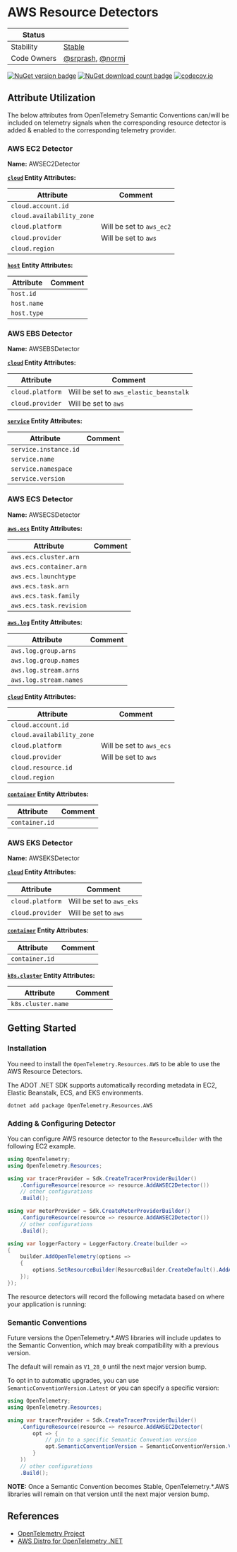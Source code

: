 # AWS Resource Detectors

| Status      |           |
| ----------- | --------- |
| Stability   | [Stable](../../README.md#stable) |
| Code Owners | [@srprash](https://github.com/srprash), [@normj](https://github.com/normj)|

[![NuGet version badge](https://img.shields.io/nuget/v/OpenTelemetry.Resources.AWS)](https://www.nuget.org/packages/OpenTelemetry.Resources.AWS)
[![NuGet download count badge](https://img.shields.io/nuget/dt/OpenTelemetry.Resources.AWS)](https://www.nuget.org/packages/OpenTelemetry.Resources.AWS)
[![codecov.io](https://codecov.io/gh/open-telemetry/opentelemetry-dotnet-contrib/branch/main/graphs/badge.svg?flag=unittests-Resources.AWS)](https://app.codecov.io/gh/open-telemetry/opentelemetry-dotnet-contrib?flags[0]=unittests-Resources.AWS)

## Attribute Utilization

The below attributes from OpenTelemetry Semantic Conventions can/will be included
on telemetry signals when the corresponding resource detector is
added & enabled to the corresponding telemetry provider.

### AWS EC2 Detector

**Name:** AWSEC2Detector

**[`cloud`](https://opentelemetry.io/docs/specs/semconv/registry/entities/cloud/#cloud) Entity Attributes:**

| Attribute | Comment |
| --- | --- |
| `cloud.account.id` | |
| `cloud.availability_zone` | |
| `cloud.platform` | Will be set to `aws_ec2` |
| `cloud.provider` | Will be set to `aws` |
| `cloud.region` | |

**[`host`](https://opentelemetry.io/docs/specs/semconv/registry/entities/host/#host) Entity Attributes:**

| Attribute | Comment |
| --- | --- |
| `host.id` | |
| `host.name` | |
| `host.type` | |

### AWS EBS Detector

**Name:** AWSEBSDetector

**[`cloud`](https://opentelemetry.io/docs/specs/semconv/registry/entities/cloud/#cloud) Entity Attributes:**

| Attribute | Comment |
| --- | --- |
| `cloud.platform` | Will be set to `aws_elastic_beanstalk` |
| `cloud.provider` | Will be set to `aws` |

**[`service`](https://opentelemetry.io/docs/specs/semconv/registry/entities/service/#service) Entity Attributes:**

| Attribute | Comment |
| --- | --- |
| `service.instance.id` | |
| `service.name` | |
| `service.namespace` | |
| `service.version` | |

### AWS ECS Detector

**Name:** AWSECSDetector

**[`aws.ecs`](https://opentelemetry.io/docs/specs/semconv/registry/entities/aws/#aws-ecs) Entity Attributes:**

| Attribute | Comment |
| --- | --- |
| `aws.ecs.cluster.arn` | |
| `aws.ecs.container.arn` | |
| `aws.ecs.launchtype` | |
| `aws.ecs.task.arn` | |
| `aws.ecs.task.family` | |
| `aws.ecs.task.revision` | |

**[`aws.log`](https://opentelemetry.io/docs/specs/semconv/registry/entities/aws/#aws-log) Entity Attributes:**

| Attribute | Comment |
| --- | --- |
| `aws.log.group.arns` | |
| `aws.log.group.names` | |
| `aws.log.stream.arns` | |
| `aws.log.stream.names` | |

**[`cloud`](https://opentelemetry.io/docs/specs/semconv/registry/entities/cloud/#cloud) Entity Attributes:**

| Attribute | Comment |
| --- | --- |
| `cloud.account.id` | |
| `cloud.availability_zone` | |
| `cloud.platform` | Will be set to `aws_ecs` |
| `cloud.provider` | Will be set to `aws` |
| `cloud.resource.id` | |
| `cloud.region` | |

**[`container`](https://opentelemetry.io/docs/specs/semconv/registry/entities/container/) Entity Attributes:**

| Attribute | Comment |
| --- | --- |
| `container.id` | |

### AWS EKS Detector

**Name:** AWSEKSDetector

**[`cloud`](https://opentelemetry.io/docs/specs/semconv/registry/entities/cloud/#cloud) Entity Attributes:**

| Attribute | Comment |
| --- | --- |
| `cloud.platform` | Will be set to `aws_eks` |
| `cloud.provider` | Will be set to `aws` |

**[`container`](https://opentelemetry.io/docs/specs/semconv/registry/entities/container/) Entity Attributes:**

| Attribute | Comment |
| --- | --- |
| `container.id` | |

**[`k8s.cluster`](https://opentelemetry.io/docs/specs/semconv/registry/entities/k8s/#k8s-cluster) Entity Attributes:**

| Attribute | Comment |
| --- | --- |
| `k8s.cluster.name` | |

## Getting Started

### Installation

You need to install the
`OpenTelemetry.Resources.AWS` to be able to use the
AWS Resource Detectors.

The ADOT .NET SDK supports automatically recording metadata in
EC2, Elastic Beanstalk, ECS, and EKS environments.

```shell
dotnet add package OpenTelemetry.Resources.AWS
```

### Adding & Configuring Detector

You can configure AWS resource detector to
the `ResourceBuilder` with the following EC2 example.

```csharp
using OpenTelemetry;
using OpenTelemetry.Resources;

using var tracerProvider = Sdk.CreateTracerProviderBuilder()
    .ConfigureResource(resource => resource.AddAWSEC2Detector())
    // other configurations
    .Build();

using var meterProvider = Sdk.CreateMeterProviderBuilder()
    .ConfigureResource(resource => resource.AddAWSEC2Detector())
    // other configurations
    .Build();

using var loggerFactory = LoggerFactory.Create(builder =>
{
    builder.AddOpenTelemetry(options =>
    {
        options.SetResourceBuilder(ResourceBuilder.CreateDefault().AddAWSEC2Detector());
    });
});
```

The resource detectors will record the following metadata based on where
your application is running:

### Semantic Conventions

Future versions the OpenTelemetry.*.AWS libraries will include updates to the
Semantic Convention, which may break compatibility with a previous version.

The default will remain as `V1_28_0` until the next major version bump.

To opt in to automatic upgrades, you can use `SemanticConventionVersion.Latest`
or you can specify a specific version:

```csharp
using OpenTelemetry;
using OpenTelemetry.Resources;

using var tracerProvider = Sdk.CreateTracerProviderBuilder()
    .ConfigureResource(resource => resource.AddAWSEC2Detector(
        opt => {
            // pin to a specific Semantic Convention version
            opt.SemanticConventionVersion = SemanticConventionVersion.V1_29_0;
        }
    ))
    // other configurations
    .Build();
```

**NOTE:** Once a Semantic Convention becomes Stable, OpenTelemetry.*.AWS
libraries will remain on that version until the
next major version bump.

## References

- [OpenTelemetry Project](https://opentelemetry.io/)
- [AWS Distro for OpenTelemetry .NET](https://aws-otel.github.io/docs/getting-started/dotnet-sdk)
